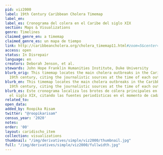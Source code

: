 ```yaml
---
pid: viz2000
label: 19th Century Caribbean Cholera Timemap
label_en:
label_es: Cronograma del colera en el Caribe del siglo XIX
section: Maps & Visualizations
genre: Timelines
claimed_genre_en: a timemap
claimed_genre_es: un mapa de tiempo
link: http://caribbeancholera.org/cholera_timemap11.html#zoom=5&center=20.13847031245115,-74.3994140625&date=1853-05-01
access: open
status: In Disrepair
language: en
creators: Deborah Jenson, et al.
stewards: John Hope Franklin Humanities Institute, Duke University
blurb_orig: This timemap locates the main cholera outbreaks in the Caribbean in the
  19th century, citing the journalistic sources at the time of each outbreak.
blurb_en: This timemap locates the main cholera outbreaks in the Caribbean in the
  19th century, citing the journalistic sources at the time of each outbreak.
blurb_es: Este cronograma localiza los brotes de cólera principales en el Caribe durante
  el siglo XIX, citando las fuentes periodísticas en el momento de cada brote.
related_to:
open_data:
added_by: Roopika Risam
twitter: "@roopikarisam"
census_year: '2020'
notes:
order: '00'
layout: caridischo_item
collection: visualizations
thumbnail: "/img/derivatives/simple/viz2000/thumbnail.jpg"
full: "/img/derivatives/simple/viz2000/fullwidth.jpg"
---
```

